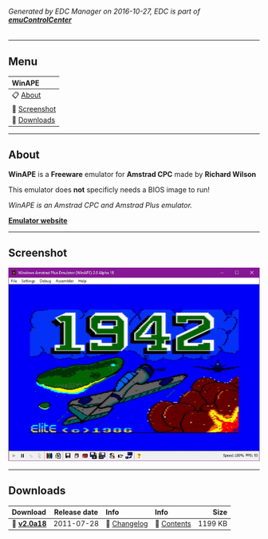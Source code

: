 ###### Generated by EDC Manager on 2016-10-27, EDC is part of [**emuControlCenter**](https://github.com/PhoenixInteractiveNL/emuControlCenter/wiki)
***
## Menu
| **WinAPE** |
|:---------|
| :clipboard: [About](#about) |
| :sunrise: [Screenshot](#screenshot) |
| :floppy_disk: [Downloads](#downloads) |
***
## About
**WinAPE** is a **Freeware** emulator for **Amstrad CPC** made by **Richard Wilson**

This emulator does **not** specificly needs a BIOS image to run!

_WinAPE is an Amstrad CPC and Amstrad Plus emulator._

[**Emulator website**](http://www.winape.net/)
***
## Screenshot
![](https://raw.githubusercontent.com/PhoenixInteractiveNL/edc-masterhook/master/downloadhooks/winape/winape_screen.jpg)
***
## Downloads
| Download | Release date  | Info       | Info       | Size       |
|:---------|:-------------:|:-----------|:-----------|-----------:|
| :floppy_disk: [**v2.0a18**](https://github.com/PhoenixInteractiveNL/edc-repo0002/raw/master/winape/2.0a18.7z) | 2011-07-28 | :page_facing_up: [Changelog](https://github.com/PhoenixInteractiveNL/edc-repo0002/blob/master/winape/2.0a18_changelog.txt) | :mag_right: [Contents](https://github.com/PhoenixInteractiveNL/edc-repo0002/blob/master/winape/2.0a18_contents.txt) | 1199 KB |
